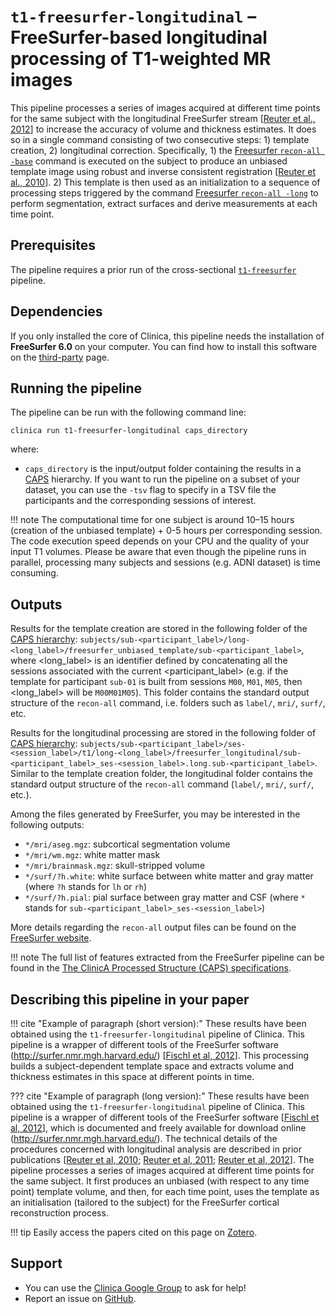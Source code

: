 # `t1-freesurfer-longitudinal` – FreeSurfer-based longitudinal processing of T1-weighted MR images

This pipeline processes a series of images acquired at different time points for the same subject with the longitudinal FreeSurfer stream [[Reuter et al., 2012](http://dx.doi.org/10.1016/j.neuroimage.2012.02.084)] to increase the accuracy of volume and thickness estimates. It does so in a single command consisting of two consecutive steps: 1) template creation, 2) longitudinal correction. Specifically, 1) the [Freesurfer `recon-all -base`](https://surfer.nmr.mgh.harvard.edu/fswiki/LongitudinalProcessing) command is executed on the subject to produce an unbiased template image using robust and inverse consistent registration [[Reuter et al., 2010](http://dx.doi.org/10.1016/j.neuroimage.2010.07.020)]. 2) This template is then used as an initialization to a sequence of processing steps triggered by the command [Freesurfer `recon-all -long`](https://surfer.nmr.mgh.harvard.edu/fswiki/LongitudinalProcessing) to perform segmentation, extract surfaces and derive measurements at each time point.

## Prerequisites
The pipeline requires a prior run of the cross-sectional [`t1-freesurfer`](../T1_FreeSurfer) pipeline.

## Dependencies
If you only installed the core of Clinica, this pipeline needs the installation of **FreeSurfer 6.0** on your computer. You can find how to install this software on the [third-party](../../Third-party) page.

## Running the pipeline
The pipeline can be run with the following command line:

```
clinica run t1-freesurfer-longitudinal caps_directory
```

where:

  - `caps_directory` is the input/output folder containing the results in a [CAPS](../../CAPS/Introduction) hierarchy.
If you want to run the pipeline on a subset of your dataset, you can use the `-tsv` flag to specify in a TSV file the participants and the corresponding sessions of interest.


!!! note
    The computational time for one subject is around 10–15 hours (creation of the unbiased template) + 0-5 hours per corresponding session. The code execution speed depends on your CPU and the quality of your input T1 volumes. Please be aware that even though the pipeline runs in parallel, processing many subjects and sessions (e.g. ADNI dataset) is time consuming.


## Outputs
Results for the template creation are stored in the following folder of the [CAPS hierarchy](../../CAPS/Specifications/#t1-freesurfer-longitudinal-freesurfer-based-longitudinal-processing-of-t1-weighted-mr-images): `subjects/sub-<participant_label>/long-<long_label>/freesurfer_unbiased_template/sub-<participant_label>`, where <long_label> is an identifier defined by concatenating all the sessions associated with the current <participant_label> (e.g. if the template for participant `sub-01` is built from sessions `M00`, `M01`, `M05`, then <long_label> will be `M00M01M05`).
This folder contains the standard output structure of the `recon-all` command, i.e. folders such as `label/`, `mri/`, `surf/`, etc.

Results for the longitudinal processing are stored in the following folder of [CAPS hierarchy](../../CAPS/Specifications/#t1-freesurfer-longitudinal-freesurfer-based-longitudinal-processing-of-t1-weighted-mr-images):
`subjects/sub-<participant_label>/ses-<session_label>/t1/long-<long_label>/freesurfer_longitudinal/sub-<participant_label>_ses-<session_label>.long.sub-<participant_label>`.
Similar to the template creation folder, the longitudinal folder contains the standard output structure of the `recon-all` command (`label/`, `mri/`, `surf/`, etc.).

Among the files generated by FreeSurfer, you may be interested in the following outputs:

  - `*/mri/aseg.mgz`: subcortical segmentation volume
  - `*/mri/wm.mgz`: white matter mask
  - `*/mri/brainmask.mgz`: skull-stripped volume
  - `*/surf/?h.white`: white surface between white matter and gray matter (where `?h` stands for `lh` or `rh`)
  - `*/surf/?h.pial`: pial surface between gray matter and CSF
  (where `*` stands for `sub-<participant_label>_ses-<session_label>`)


More details regarding the `recon-all` output files can be found on the [FreeSurfer website](https://surfer.nmr.mgh.harvard.edu/fswiki/ReconAllOutputFiles).

!!! note
    The full list of features extracted from the FreeSurfer pipeline can be found in the [The ClinicA Processed Structure (CAPS) specifications](../../CAPS/Specifications/#t1-freesurfer-longitudinal-freesurfer-based-longitudinal-processing-of-t1-weighted-mr-images).

<!-- ## Visualization of the results

!!! note
    The visualization command is not available for the moment. Please come back later, this section will be updated ASAP. -->


## Describing this pipeline in your paper
!!! cite "Example of paragraph (short version):"
    These results have been obtained using the `t1-freesurfer-longitudinal` pipeline of Clinica. This pipeline is a wrapper of different tools of the FreeSurfer software (http://surfer.nmr.mgh.harvard.edu/) [[Fischl et al, 2012](http://dx.doi.org/10.1016/j.neuroimage.2012.01.021)]. This processing builds a subject-dependent template space and extracts volume and thickness estimates in this space at different points in time.

??? cite "Example of paragraph (long version):"
    These results have been obtained using the `t1-freesurfer-longitudinal` pipeline of Clinica. This pipeline is a wrapper of different tools of the FreeSurfer software [[Fischl et al, 2012](http://dx.doi.org/10.1016/j.neuroimage.2012.01.021)], which is documented and freely available for download online (http://surfer.nmr.mgh.harvard.edu/). The technical details of the procedures concerned with longitudinal analysis are described in prior publications [[Reuter et al, 2010](https://doi.org/10.1016/j.neuroimage.2010.07.020); [Reuter et al, 2011](http://dx.doi.org/10.1016/j.neuroimage.2011.02.076); [Reuter et al, 2012](http://dx.doi.org/10.1016/j.neuroimage.2012.02.084)]. The pipeline processes a series of images acquired at different time points for the same subject. It first produces an unbiased (with respect to any time point) template volume, and then, for each time point, uses the template as an initialisation (tailored to the subject) for the FreeSurfer cortical reconstruction process.

!!! tip
    Easily access the papers cited on this page on [Zotero](https://www.zotero.org/groups/2240070/clinica_aramislab/items/collectionKey/GHAXT4R5).

## Support

-   You can use the [Clinica Google Group](https://groups.google.com/forum/#!forum/clinica-user) to ask for help!
-   Report an issue on [GitHub](https://github.com/aramis-lab/clinica/issues).
